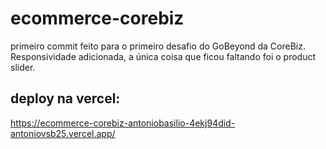 # ecommerce-corebiz
primeiro commit feito para o primeiro desafio do GoBeyond da CoreBiz. Responsividade adicionada, a única coisa que ficou faltando foi o product slider.

## deploy na vercel:
https://ecommerce-corebiz-antoniobasilio-4ekj94did-antoniovsb25.vercel.app/
